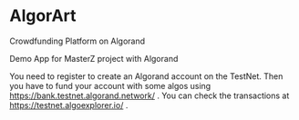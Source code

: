 # AlgorArt
Crowdfunding Platform on Algorand

Demo App for MasterZ project with Algorand

You need to register to create an Algorand account on the TestNet.
Then you have to fund your account with some algos using https://bank.testnet.algorand.network/ .
You can check the transactions at https://testnet.algoexplorer.io/ .
